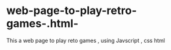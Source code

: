 # web-page-to-play-retro-games-.html-
This a web page to play reto games , using Javscript , css  html 
